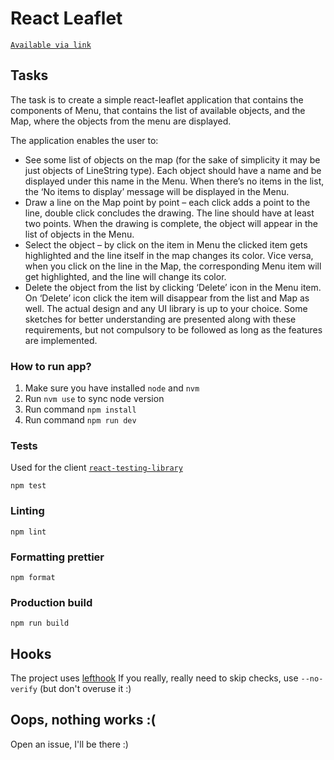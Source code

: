 # React Leaflet

[`Available via link`](https://react-leaflet-task.netlify.app/)


## Tasks

The task is to create a simple react-leaflet application that contains
the components of Menu, that contains the list of available objects,
and the Map, where the objects from the menu are displayed.

The application enables the user to:

- See some list of objects on the map (for the sake of simplicity it
  may be just objects of LineString type). Each object should have a
  name and be displayed under this name in the Menu. When
  there’s no items in the list, the ‘No items to display’ message will
  be displayed in the Menu.
- Draw a line on the Map point by point – each click adds a point
  to the line, double click concludes the drawing. The line should
  have at least two points. When the drawing is complete, the
  object will appear in the list of objects in the Menu.
- Select the object – by click on the item in Menu the clicked item
  gets highlighted and the line itself in the map changes its color.
  Vice versa, when you click on the line in the Map, the
  corresponding Menu item will get highlighted, and the line will
  change its color.
- Delete the object from the list by clicking ‘Delete’ icon in the
  Menu item. On ‘Delete’ icon click the item will disappear from
  the list and Map as well.
  The actual design and any UI library is up to your choice. Some
  sketches for better understanding are presented along with
  these requirements, but not compulsory to be followed as long
  as the features are implemented.

### How to run app?

1. Make sure you have installed `node` and `nvm`
2. Run `nvm use` to sync node version
3. Run command `npm install`
4. Run command `npm run dev`

### Tests

Used for the client [`react-testing-library`](https://testing-library.com/docs/react-testing-library/intro/)

`npm test`

### Linting

`npm lint`

### Formatting prettier

`npm format`

### Production build

`npm run build`

## Hooks

The project uses [lefthook](https://github.com/evilmartians/lefthook)
If you really, really need to skip checks, use `--no-verify` (but don't overuse it :)

## Oops, nothing works :(

Open an issue, I'll be there :)

